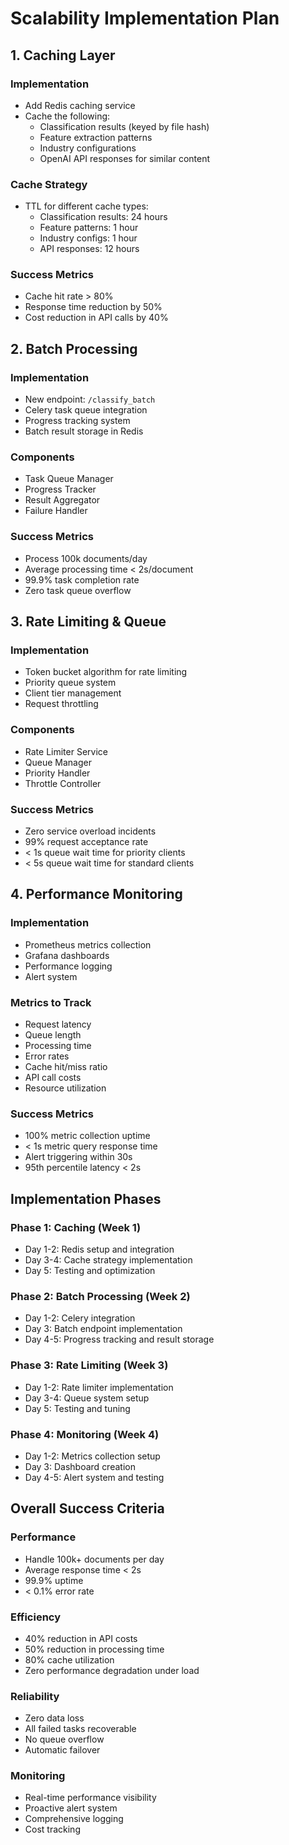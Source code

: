 # Scalability Implementation Plan

## 1. Caching Layer

### Implementation
- Add Redis caching service
- Cache the following:
  - Classification results (keyed by file hash)
  - Feature extraction patterns
  - Industry configurations
  - OpenAI API responses for similar content

### Cache Strategy
- TTL for different cache types:
  - Classification results: 24 hours
  - Feature patterns: 1 hour
  - Industry configs: 1 hour
  - API responses: 12 hours

### Success Metrics
- Cache hit rate > 80%
- Response time reduction by 50%
- Cost reduction in API calls by 40%

## 2. Batch Processing

### Implementation
- New endpoint: `/classify_batch`
- Celery task queue integration
- Progress tracking system
- Batch result storage in Redis

### Components
- Task Queue Manager
- Progress Tracker
- Result Aggregator
- Failure Handler

### Success Metrics
- Process 100k documents/day
- Average processing time < 2s/document
- 99.9% task completion rate
- Zero task queue overflow

## 3. Rate Limiting & Queue

### Implementation
- Token bucket algorithm for rate limiting
- Priority queue system
- Client tier management
- Request throttling

### Components
- Rate Limiter Service
- Queue Manager
- Priority Handler
- Throttle Controller

### Success Metrics
- Zero service overload incidents
- 99% request acceptance rate
- < 1s queue wait time for priority clients
- < 5s queue wait time for standard clients

## 4. Performance Monitoring

### Implementation
- Prometheus metrics collection
- Grafana dashboards
- Performance logging
- Alert system

### Metrics to Track
- Request latency
- Queue length
- Processing time
- Error rates
- Cache hit/miss ratio
- API call costs
- Resource utilization

### Success Metrics
- 100% metric collection uptime
- < 1s metric query response time
- Alert triggering within 30s
- 95th percentile latency < 2s

## Implementation Phases

### Phase 1: Caching (Week 1)
- Day 1-2: Redis setup and integration
- Day 3-4: Cache strategy implementation
- Day 5: Testing and optimization

### Phase 2: Batch Processing (Week 2)
- Day 1-2: Celery integration
- Day 3: Batch endpoint implementation
- Day 4-5: Progress tracking and result storage

### Phase 3: Rate Limiting (Week 3)
- Day 1-2: Rate limiter implementation
- Day 3-4: Queue system setup
- Day 5: Testing and tuning

### Phase 4: Monitoring (Week 4)
- Day 1-2: Metrics collection setup
- Day 3: Dashboard creation
- Day 4-5: Alert system and testing

## Overall Success Criteria

### Performance
- Handle 100k+ documents per day
- Average response time < 2s
- 99.9% uptime
- < 0.1% error rate

### Efficiency
- 40% reduction in API costs
- 50% reduction in processing time
- 80% cache utilization
- Zero performance degradation under load

### Reliability
- Zero data loss
- All failed tasks recoverable
- No queue overflow
- Automatic failover

### Monitoring
- Real-time performance visibility
- Proactive alert system
- Comprehensive logging
- Cost tracking
